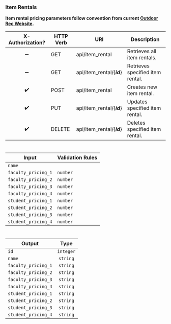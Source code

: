 ### **Item Rentals**

**Item rental pricing parameters follow convention from current [Outdoor Rec Website](http://www.whitworthoutdoors.com/#!rentals/c1sx5).**

X-Authorization?   | HTTP Verb | URI                                           | Description
:----------------: | --------- | --------------------------------------------- | ------------------------------------------------------
:heavy_minus_sign: | GET       | api/item_rental                               | Retrieves all item rentals.
:heavy_minus_sign: | GET       | api/item_rental/{***id***}                    | Retrieves specified item rental.
:heavy_check_mark: | POST      | api/item_rental                               | Creates new item rental.
:heavy_check_mark: | PUT       | api/item_rental/{***id***}                    | Updates specified item rental.
:heavy_check_mark: | DELETE    | api/item_rental/{***id***}                    | Deletes specified item rental.

#
Input               | Validation Rules
------------------- | ----------------
`name`              | 
`faculty_pricing_1` | `number`
`faculty_pricing_2` | `number`
`faculty_pricing_3` | `number`
`faculty_pricing_4` | `number`
`student_pricing_1` | `number`
`student_pricing_2` | `number`
`student_pricing_3` | `number`
`student_pricing_4` | `number`

#
Output              | Type      
------------------- | :-------: 
`id`                | `integer` 
`name`              | `string`  
`faculty_pricing_1` | `string`  
`faculty_pricing_2` | `string`  
`faculty_pricing_3` | `string`  
`faculty_pricing_4` | `string`  
`student_pricing_1` | `string`  
`student_pricing_2` | `string`  
`student_pricing_3` | `string`  
`student_pricing_4` | `string`